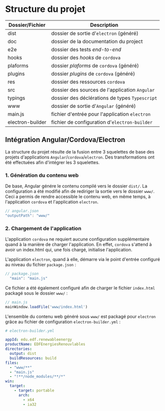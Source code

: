 # Structure du projet

Dossier/Fichier | Description
-------|------------
dist | dossier de sortie d'`electron` (généré)
doc | dossier de la documentation du project
e2e | dossier des tests *end-to-end*
hooks | dossier des *hooks* de `cordova`
plaforms | dossier *plaforms*  de `cordova` (généré)
plugins | dossier *plugins* de `cordova` (généré)
res | dossier des ressources `cordova`
src | dossier des sources de l'application `Angular`
typings | dossier des déclérations de types `Typescript`
www | dossier de sortie d'`Angular` (généré)
main.js | fichier d'entrée pour l'application `electron`
electron-builder | fichier de configuration d'`electron-builder`

## Intégration Angular/Cordova/Electron

La structure du projet résulte de la fusion entre 3 squelettes de base des projets d'applications `Angular`/`cordova`/`electron`. Des transformations ont été effectuées afin d'intégrer les 3 squelettes.

### 1. Génération du contenu web
De base, Angular génére le contenu compilé vers le dossier `dist/`. La configuration a été modifié afin de rediriger la sortie vers le dossier `www/`. Ceci a permis de rendre accessible le contenu web, en même temps, à l'application `cordova` et l'application `electron`.
````js
// angular.json
"outputPath": "www/"
````
### 2. Chargement de l'application

L'application `cordova` ne requiert aucune configuration supplémentaire quand à la manière de charger l'application. En effet, `cordova` s'attend à avoir un index.html qui, une fois chargé, initialise l'application.

L'application `electron`, quand à elle, démarre via le point d'entrée configuré au niveau du fichier `package.json` :
````js
// package.json
  "main": "main.js"
````
Ce fichier a été également configuré afin de charger le fichier `index.html` packagé sous le dossier `www/`  :
````js
// main.js
mainWindow.loadFile('www/index.html')
````
L'ensemble du contenu web généré sous `www/` est packagé pour `electron` grâce au fichier de configuration `electron-builder.yml` :
````yaml
# electron-builder.yml

appId: edu.edf.renewableenergy
productName: EDFEnergiesRenouvlables
directories:
  output: dist
  buildResources: build
files:
  - "www/**"
  - "main.js"
  - "!**/node_modules/**/*"
win:
  target:
    - target: portable
      arch:
        - x64
        - ia32
```` 






